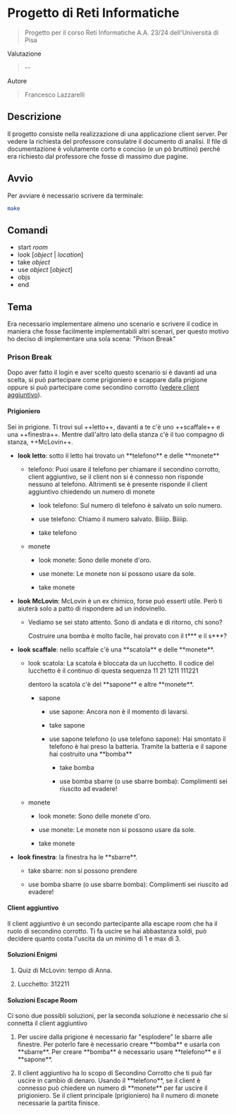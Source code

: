 # Progetto di Reti Informatiche

> Progetto per il corso Reti Informatiche A.A. 23/24 dell'Università di Pisa

Valutazione

> --

Autore

> Francesco Lazzarelli

## Descrizione

Il progetto consiste nella realizzazione di una applicazione client server. Per vedere la richiesta del professore consulatre il documento di analisi.
Il file di documentazione è volutamente corto e conciso (e un pò bruttino) perchè era richiesto dal professore che fosse di massimo due pagine.

## Avvio

Per avviare è necessario scrivere da terminale:

```bash
make 
```

## Comandi

* start *room*
* look [*object* | *location*]
* take *object*
* use *object* [*object*] 
* objs 
* end

## Tema

Era necessario implementare almeno uno scenario e scrivere il codice in maniera che fosse facilmente implementabili altri scenari, per questo motivo ho deciso di implementare una sola scena: "Prison Break"

### Prison Break

Dopo aver fatto il login e aver scelto questo scenario si è davanti ad una scelta, si può partecipare come prigioniero e scappare dalla prigione oppure si può partecipare come secondino corrotto ([vedere client aggiuntivo](#client-aggiuntivo)).

#### Prigioniero

Sei in prigione. Ti trovi sul \+\+letto\+\+, davanti a te c'è uno \+\+scaffale\+\+ e una \+\+finestra\+\+. Mentre dall'altro lato della stanza c'è il tuo compagno di stanza, \+\+McLovin\+\+. 

* **look letto**: sotto il letto hai trovato un \*\*telefono\*\* e delle \*\*monete\*\*

    * telefono: Puoi usare il telefono per chiamare il secondino corrotto, client aggiuntivo, se il client non si è connesso non risponde nessuno al telefono. Altrimenti se è presente risponde il client aggiuntivo chiedendo un numero di monete
        
        * look telefono: Sul numero di telefono è salvato un solo numero.

        * use telefono: Chiamo il numero salvato. Biiiip. Biiiip. 

        * take telefono                        

    * monete

        * look monete: Sono delle monete d'oro.

        * use monete: Le monete non si possono usare da sole.

        * take monete    

* **look McLovin**: McLovin è un ex chimico, forse può esserti utile. Però ti aiuterà solo a patto di rispondere ad un indovinello.

    * Vediamo se sei stato attento. Sono di andata e di ritorno, chi sono? 

        Costruire una bomba è molto facile, hai provato con il t*** e il s***?

* **look scaffale**: nello scaffale c'è una \*\*scatola\*\* e delle \*\*monete\*\*.

    * look scatola: La scatola è bloccata da un lucchetto. Il codice del lucchetto è il continuo di questa sequenza
        11
        21
        1211
        111221

        dentoro la scatola c'è del \*\*sapone\*\* e altre \*\*monete\*\*.

        * sapone

            * use sapone: Ancora non è il momento di lavarsi.

            * take sapone 

            * use sapone telefono (o use telefono sapone): Hai smontato il telefono è hai preso la batteria. Tramite la batteria e il sapone hai costruito una \*\*bomba\*\*

                * take bomba

                * use bomba sbarre (o use sbarre bomba): Complimenti sei riuscito ad evadere!


    * monete

        * look monete: Sono delle monete d'oro.

        * use monete: Le monete non si possono usare da sole.

        * take monete  


* **look finestra**: la finestra ha le \*\*sbarre\*\*.

    * take sbarre: non si possono prendere

    * use bomba sbarre (o use sbarre bomba): Complimenti sei riuscito ad evadere!

#### Client aggiuntivo

Il client aggiuntivo è un secondo partecipante alla escape room che ha il ruolo di secondino corrotto. Ti fa uscire se hai abbastanza soldi, può decidere quanto costa l'uscita da un minimo di 1 e max di 3.

#### Soluzioni Enigmi

1. Quiz di McLovin: tempo di Anna.

2. Lucchetto: 312211

#### Soluzioni Escape Room

Ci sono due possibli soluzioni, per la seconda soluzione è necessario che si connetta il client aggiuntivo

1. Per uscire dalla prigione è necessario far "esplodere" le sbarre alle finestre. Per poterlo fare è necessario creare \*\*bomba\*\* e usarla con \*\*sbarre\*\*.
Per creare \*\*bomba\*\* è necessario usare \*\*telefono\*\* e il \*\*sapone\*\*.

2. Il client aggiuntivo ha lo scopo di Secondino Corrotto che ti può far uscire in cambio di denaro. Usando il \*\*telefono\*\*, se il client è connesso può chiedere un numero di \*\*monete\*\* per far uscire il prigioniero. Se il client principale (prigioniero) ha il numero di monete necessarie la partita finisce.
